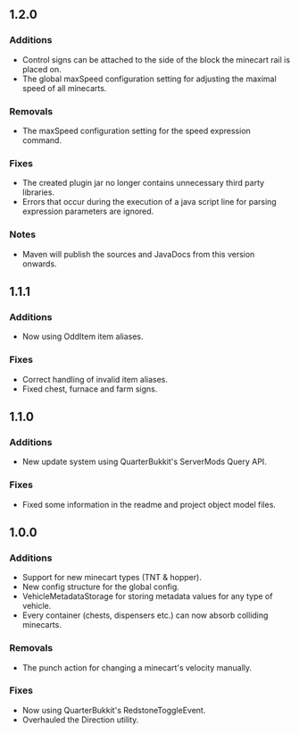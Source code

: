 1.2.0
-----

### Additions
* Control signs can be attached to the side of the block the minecart rail is placed on.
* The global maxSpeed configuration setting for adjusting the maximal speed of all minecarts.

### Removals
* The maxSpeed configuration setting for the speed expression command.

### Fixes
* The created plugin jar no longer contains unnecessary third party libraries.
* Errors that occur during the execution of a java script line for parsing expression parameters are ignored.

### Notes
* Maven will publish the sources and JavaDocs from this version onwards.

1.1.1
-----

### Additions
* Now using OddItem item aliases.

### Fixes
* Correct handling of invalid item aliases.
* Fixed chest, furnace and farm signs. 

1.1.0
-----

### Additions
* New update system using QuarterBukkit's ServerMods Query API.

### Fixes
* Fixed some information in the readme and project object model files.

1.0.0
-----

### Additions
* Support for new minecart types (TNT & hopper).
* New config structure for the global config.
* VehicleMetadataStorage for storing metadata values for any type of vehicle.
* Every container (chests, dispensers etc.) can now absorb colliding minecarts.

### Removals
* The punch action for changing a minecart's velocity manually.

### Fixes
* Now using QuarterBukkit's RedstoneToggleEvent.
* Overhauled the Direction utility.
